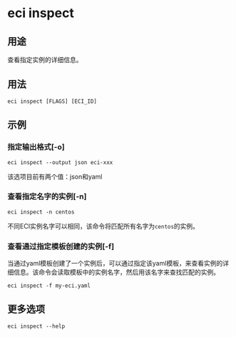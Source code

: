 # eci inspect

## 用途
查看指定实例的详细信息。

## 用法
```
eci inspect [FLAGS] [ECI_ID]
```

## 示例
### 指定输出格式[-o]
```
eci inspect --output json eci-xxx
```
该选项目前有两个值：json和yaml

### 查看指定名字的实例[-n]
```
eci inspect -n centos
```
不同ECI实例名字可以相同，该命令将匹配所有名字为`centos`的实例。

### 查看通过指定模板创建的实例[-f]
当通过yaml模板创建了一个实例后，可以通过指定该yaml模板，来查看实例的详细信息。该命令会读取模板中的实例名字，然后用该名字来查找匹配的实例。
```
eci inspect -f my-eci.yaml
```

## 更多选项
```
eci inspect --help
```

